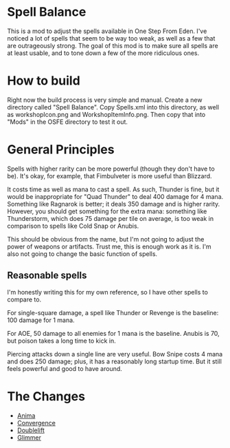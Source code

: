 # Spell Balance

This is a mod to adjust the spells available in One Step From Eden. I've noticed a lot of spells that seem to be way too weak, as well as a few that are outrageously strong. The goal of this mod is to make sure all spells are at least usable, and to tone down a few of the more ridiculous ones.

# How to build

Right now the build process is very simple and manual. Create a new directory called "Spell Balance". Copy Spells.xml into this directory, as well as workshopIcon.png and WorkshopItemInfo.png. Then copy that into "Mods" in the OSFE directory to test it out.

# General Principles

Spells with higher rarity can be more powerful (though they don't have to be). It's okay, for example, that Fimbulveter is more useful than Blizzard.

It costs time as well as mana to cast a spell. As such, Thunder is fine, but it would be inappropriate for "Quad Thunder" to deal 400 damage for 4 mana. Something like Ragnarok is better; it deals 350 damage and is higher rarity. However, you should get something for the extra mana: something like Thunderstorm, which does 75 damage per tile on average, is too weak in comparison to spells like Cold Snap or Anubis.

This should be obvious from the name, but I'm not going to adjust the power of weapons or artifacts. Trust me, this is enough work as it is. I'm also not going to change the basic function of spells.

## Reasonable spells

I'm honestly writing this for my own reference, so I have other spells to compare to.

For single-square damage, a spell like Thunder or Revenge is the baseline: 100 damage for 1 mana.

For AOE, 50 damage to all enemies for 1 mana is the baseline. Anubis is 70, but poison takes a long time to kick in.

Piercing attacks down a single line are very useful. Bow Snipe costs 4 mana and does 250 damage; plus, it has a reasonably long startup time. But it still feels powerful and good to have around.

# The Changes

* [Anima](docs/anima.md)
* [Convergence](docs/convergence.md)
* [Doublelift](docs/doublelift.md)
* [Glimmer](docs/glimmer.md)